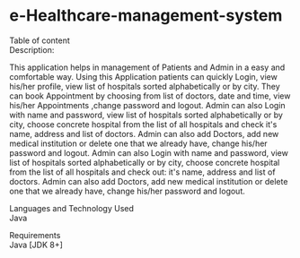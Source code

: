 # e-Healthcare-management-system
Table of content   
Description:

This application helps in management of Patients and Admin in a easy and comfortable way.
Using this Application patients can quickly Login, view his/her profile, view list of hospitals sorted alphabetically or by city.
They can book Appointment by choosing from list of doctors, date and time, view his/her Appointments ,change password and logout.
Admin can also Login with name and password, view list of hospitals sorted alphabetically or by city, choose concrete hospital from the list of all hospitals and check  it's name, address and list of doctors. Admin can also add Doctors, add new medical institution or delete one that we already have, change his/her password and logout.
Admin can also Login with name and password, view list of hospitals sorted alphabetically or by city, choose concrete hospital from the list of all hospitals and check out: it's name, address and list of doctors. Admin can also add Doctors, add new medical institution or delete one that we already have, change his/her password and logout.

Languages and Technology Used  
Java

Requirements  
Java [JDK 8+]
